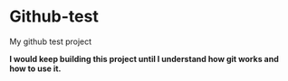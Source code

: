 # Github-test
My github test project

**I would keep building this project until I understand how git works and how to use it.**
